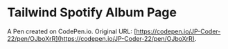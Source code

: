 # Tailwind Spotify Album Page

A Pen created on CodePen.io. Original URL: [https://codepen.io/JP-Coder-22/pen/OJboXrR](https://codepen.io/JP-Coder-22/pen/OJboXrR).


